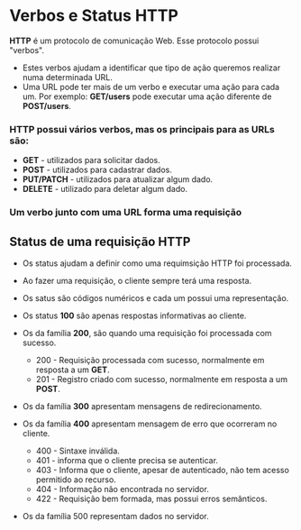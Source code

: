 # Verbos e Status HTTP

**HTTP** é um protocolo de comunicação Web. Esse protocolo possui "verbos".

- Estes verbos ajudam a identificar que tipo de ação queremos realizar numa determinada URL.
- Uma URL pode ter mais de um verbo e executar uma ação para cada um. Por exemplo: **GET/users** pode executar uma ação diferente de **POST/users**.

### HTTP possui vários verbos, mas os principais para as URLs são:

- **GET** - utilizados para solicitar dados.
- **POST** - utilizados para cadastrar dados.
- **PUT/PATCH** - utilizados para atualizar algum dado.
- **DELETE** - utilizado para deletar algum dado.

###  Um verbo junto com uma URL forma uma requisição

## Status de uma requisição HTTP

- Os status ajudam a definir como uma requimsição HTTP foi processada.

- Ao fazer uma requisição, o cliente sempre terá uma resposta.

- Os satus são códigos numéricos e cada um possui uma representação.

- Os status **100** são apenas respostas informativas ao cliente.

- Os da família **200**, são quando uma requisição foi processada com sucesso.

    - 200 - Requisição processada com sucesso, normalmente em resposta a um **GET**.
    - 201 - Registro criado com sucesso, normalmente em resposta a um **POST**.

- Os da família **300** apresentam mensagens de redirecionamento.

- Os da família **400** apresentam mensagem de erro que ocorreram no cliente.

    - 400 - Sintaxe inválida.
    - 401 - informa que o cliente precisa se autenticar.
    - 403 - Informa que o cliente, apesar de autenticado, não tem acesso permitido ao recurso.
    - 404 - Informação não encontrada no servidor.
    - 422 - Requisição bem formada, mas possui erros semânticos.

- Os da família 500 representam dados no servidor.
